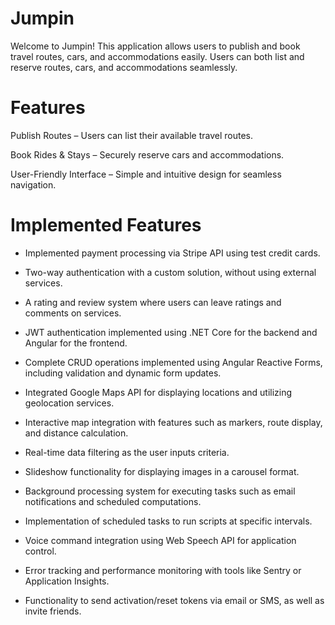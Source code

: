 # **Jumpin**

Welcome to Jumpin! This application allows users to publish and book travel routes, cars, and accommodations easily. Users can both list and reserve routes, cars, and accommodations seamlessly.

# **Features**

Publish Routes – Users can list their available travel routes.

Book Rides & Stays – Securely reserve cars and accommodations.

User-Friendly Interface – Simple and intuitive design for seamless navigation.

# **Implemented Features**

- Implemented payment processing via Stripe API using test credit cards.

- Two-way authentication with a custom solution, without using external services.

- A rating and review system where users can leave ratings and comments on services.

- JWT authentication implemented using .NET Core for the backend and Angular for the frontend.

- Complete CRUD operations implemented using Angular Reactive Forms, including validation and dynamic form updates.

- Integrated Google Maps API for displaying locations and utilizing geolocation services.

- Interactive map integration with features such as markers, route display, and distance calculation.

- Real-time data filtering as the user inputs criteria.

- Slideshow functionality for displaying images in a carousel format.

- Background processing system for executing tasks such as email notifications and scheduled computations.

- Implementation of scheduled tasks to run scripts at specific intervals.

- Voice command integration using Web Speech API for application control.

- Error tracking and performance monitoring with tools like Sentry or Application Insights.

- Functionality to send activation/reset tokens via email or SMS, as well as invite friends.